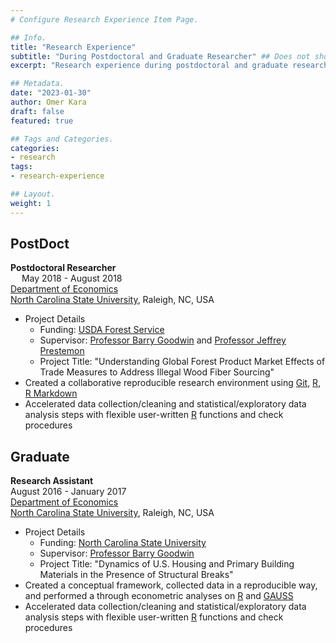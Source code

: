 ```yaml
---
# Configure Research Experience Item Page.

## Info.
title: "Research Experience"
subtitle: "During Postdoctoral and Graduate Researcher" ## Does not shown on the Research Main Page.
excerpt: "Research experience during postdoctoral and graduate researcher." ## Shown on the My Research History Main Page, but does not shown on the Research Experience Item Page.

## Metadata.
date: "2023-01-30"
author: Omer Kara
draft: false
featured: true

## Tags and Categories.
categories:
- research
tags:
- research-experience

## Layout.
weight: 1
---
```


## PostDoct
**Postdoctoral Researcher**
&emsp; &emsp; &emsp; &emsp; &emsp; &emsp; &emsp; &emsp; &emsp; &emsp; &emsp; &emsp; &emsp; &emsp; &emsp; &emsp; &emsp; &emsp; &emsp; 
May 2018 - August 2018  
[Department of Economics](https://poole.ncsu.edu/economics/)  
[North Carolina State University](https://www.ncsu.edu/), Raleigh, NC, USA
- Project Details
  + Funding: [USDA Forest Service](https://www.fs.usda.gov/)
  + Supervisor: [Professor Barry Goodwin](https://cals.ncsu.edu/agricultural-and-resource-economics/people/barry-goodwin/) and [Professor Jeffrey Prestemon](https://cnr.ncsu.edu/directory/jeffrey-p-prestemon/)
  + Project Title: "Understanding Global Forest Product Market Effects of Trade Measures to Address Illegal Wood Fiber Sourcing"
- Created a collaborative reproducible research environment using [Git](https://git-scm.com/), [R](http://www.r-project.org/), [R Markdown](http://rmarkdown.rstudio.com/)
- Accelerated data collection/cleaning and statistical/exploratory data analysis steps with flexible user-written [R](http://www.r-project.org/) functions and check procedures

## Graduate
**Research Assistant**
&emsp; &emsp; &emsp; &emsp; &emsp; &emsp; &emsp; &emsp; &emsp; &emsp; &emsp; &emsp; &emsp; &emsp; &emsp; &emsp; &emsp; &emsp; &emsp; &nbsp; 
August 2016 - January 2017  
[Department of Economics](https://poole.ncsu.edu/economics/)  
[North Carolina State University](https://www.ncsu.edu/), Raleigh, NC, USA
- Project Details
  + Funding: [North Carolina State University](https://www.ncsu.edu/)
  + Supervisor: [Professor Barry Goodwin](https://cals.ncsu.edu/agricultural-and-resource-economics/people/barry-goodwin/)
  + Project Title: "Dynamics of U.S. Housing and Primary Building Materials in the Presence of Structural Breaks"
- Created a conceptual framework, collected data in a reproducible way, and performed a through econometric analyses on [R](http://www.r-project.org/) and [GAUSS](https://www.aptech.com/)
- Accelerated data collection/cleaning and statistical/exploratory data analysis steps with flexible user-written [R](http://www.r-project.org/) functions and check procedures
